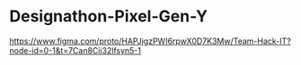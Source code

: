 # Designathon-Pixel-Gen-Y
https://www.figma.com/proto/HAPJjgzPWI6rpwX0D7K3Mw/Team-Hack-IT?node-id=0-1&t=7Can8Cii32lfsyn5-1
